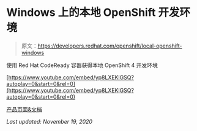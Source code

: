 # Windows 上的本地 OpenShift 开发环境

> 原文：<https://developers.redhat.com/openshift/local-openshift-windows>

使用 Red Hat CodeReady 容器获得本地 OpenShift 4 开发环境

[https://www.youtube.com/embed/yp8LXEKlGSQ?autoplay=0&start=0&rel=0](https://www.youtube.com/embed/yp8LXEKlGSQ?autoplay=0&start=0&rel=0)

[产品页面&文档](https://developers.redhat.com/products/codeready-containers)

*Last updated: November 19, 2020*